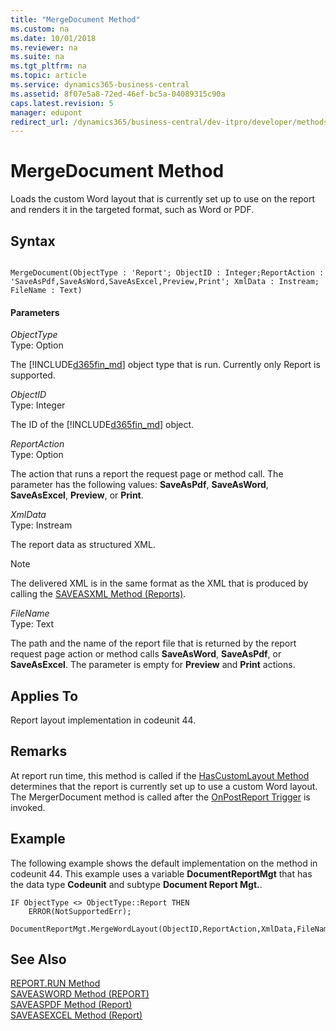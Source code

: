 ```yaml
---
title: "MergeDocument Method"
ms.custom: na
ms.date: 10/01/2018
ms.reviewer: na
ms.suite: na
ms.tgt_pltfrm: na
ms.topic: article
ms.service: dynamics365-business-central
ms.assetid: 8f07e5a8-72ed-46ef-bc5a-04089315c90a
caps.latest.revision: 5
manager: edupont
redirect_url: /dynamics365/business-central/dev-itpro/developer/methods-auto/library
---
```


 

# MergeDocument Method
Loads the custom Word layout that is currently set up to use on the report and renders it in the targeted format, such as Word or PDF.  

## Syntax  

```  

MergeDocument(ObjectType : 'Report'; ObjectID : Integer;ReportAction : 'SaveAsPdf,SaveAsWord,SaveAsExcel,Preview,Print'; XmlData : Instream; FileName : Text)  
```  

#### Parameters  
 *ObjectType*  
 Type: Option  

 The [!INCLUDE[d365fin_md](../includes/d365fin_md.md)] object type that is run. Currently only Report is supported.  

 *ObjectID*  
 Type: Integer  

 The ID of the [!INCLUDE[d365fin_md](../includes/d365fin_md.md)] object.  

 *ReportAction*  
 Type: Option  

 The action that runs a report the request page or method call. The parameter has the following values: **SaveAsPdf**, **SaveAsWord**, **SaveAsExcel**, **Preview**, or **Print**.  

 *XmlData*  
 Type: Instream  

 The report data as structured XML.  

> [!NOTE]  
>  The delivered XML is in the same format as the XML that is produced by calling the [SAVEASXML Method \(Reports\)](devenv-SAVEASXML-Method-Reports.md).  

 *FileName*  
 Type: Text  

 The path and the name of the report file that is returned by the report request page action or method calls **SaveAsWord**, **SaveAsPdf**, or **SaveAsExcel**. The parameter is empty for **Preview** and **Print** actions.  

## Applies To  
 Report layout implementation in codeunit 44.  

## Remarks  
 At report run time, this method is called if the [HasCustomLayout Method](devenv-HasCustomLayout-Method.md) determines that the report is currently set up to use a custom Word layout. The MergerDocument method is called after the [OnPostReport Trigger](../triggers/devenv-OnPostReport-Trigger.md) is invoked.  

## Example  
 The following example shows the default implementation on the method in codeunit 44. This example uses a variable **DocumentReportMgt** that has the data type **Codeunit** and subtype **Document Report Mgt.**.  

```  
IF ObjectType <> ObjectType::Report THEN  
    ERROR(NotSupportedErr);  

DocumentReportMgt.MergeWordLayout(ObjectID,ReportAction,XmlData,FileName);  

```  

## See Also  
 <!--Links [Customizing Report Layout Implementation in Codeunit 1](Customizing-Report-Layout-Implementation-in-Codeunit-1.md) -->  
 [REPORT.RUN Method](devenv-REPORT-RUN-Method.md)   
 [SAVEASWORD Method \(REPORT\)](devenv-SAVEASWORD-Method-REPORT.md)   
 [SAVEASPDF Method \(Report\)](devenv-SAVEASPDF-Method-Report.md)   
 [SAVEASEXCEL Method \(Report\)](devenv-SAVEASEXCEL-Method-Report.md)
